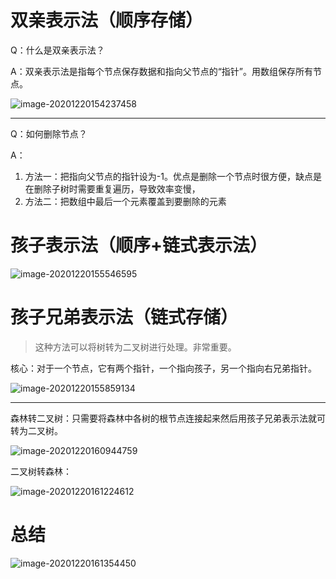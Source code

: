 # 双亲表示法（顺序存储）

Q：什么是双亲表示法？

A：双亲表示法是指每个节点保存数据和指向父节点的“指针”。用数组保存所有节点。

![image-20201220154237458](https://i.loli.net/2020/12/20/unchoEswXG3BYI2.png)



---

Q：如何删除节点？

A：

1. 方法一：把指向父节点的指针设为-1。优点是删除一个节点时很方便，缺点是在删除子树时需要重复遍历，导致效率变慢，
2. 方法二：把数组中最后一个元素覆盖到要删除的元素



# 孩子表示法（顺序+链式表示法）

![image-20201220155546595](https://i.loli.net/2020/12/20/Yx7oV6nFAUchOLD.png)



# 孩子兄弟表示法（链式存储）

> 这种方法可以将树转为二叉树进行处理。非常重要。

核心：对于一个节点，它有两个指针，一个指向孩子，另一个指向右兄弟指针。

![image-20201220155859134](https://i.loli.net/2020/12/20/wAXHmYrVgThExLn.png)



---

森林转二叉树：只需要将森林中各树的根节点连接起来然后用孩子兄弟表示法就可转为二叉树。

![image-20201220160944759](https://i.loli.net/2020/12/20/46ZAMBNKrbzJXRe.png)

 

二叉树转森林：

![image-20201220161224612](https://i.loli.net/2020/12/20/kTmBay4hJWDi9xS.png)



# 总结

![image-20201220161354450](https://i.loli.net/2020/12/20/7bGTCEJnY6BPwpM.png)